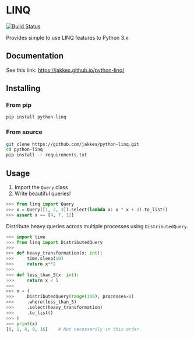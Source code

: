 # LINQ
[![Build Status](http://drone.jakke.se/api/badges/jakkes/python-linq/status.svg)](http://drone.jakke.se/jakkes/python-linq)

Provides simple to use LINQ features to Python 3.x.

## Documentation
See this link: https://jakkes.github.io/python-linq/

## Installing
### From pip
```bash
pip install python-linq
```
### From source
```bash
git clone https://github.com/jakkes/python-linq.git
cd python-linq
pip install -r requirements.txt
```

## Usage
1. Import the `Query` class
2. Write beautiful queries!
```python
>>> from linq import Query
>>> x = Query([1, 2, 3]).select(lambda x: x * x + 3).to_list()
>>> assert x == [4, 7, 12]
```

Distribute heavy queries across multiple processes using `DistributedQuery`.
```python
>>> import time
>>> from linq import DistributedQuery
>>> 
>>> def heavy_transformation(x: int):
>>>     time.sleep(10)
>>>     return x**2
>>> 
>>> def less_than_5(x: int):
>>>     return x < 5
>>> 
>>> x = (
>>>     DistributedQuery(range(100), processes=8)
>>>     .where(less_than_5)
>>>     .select(heavy_transformation)
>>>     .to_list()
>>> )
>>> print(x)
[0, 1, 4, 9, 16]    # Not necessarily in this order.
```
